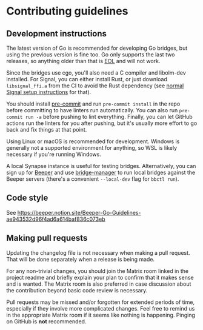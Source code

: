 # Contributing guidelines

## Development instructions
The latest version of Go is recommended for developing Go bridges, but using
the previous version is fine too. Go only supports the last two releases, so
anything older than that is [EOL](https://endoflife.date/go) and will not work.

Since the bridges use cgo, you'll also need a C compiler and libolm-dev installed.
For Signal, you can either install Rust, or just download `libsignal_ffi.a`
from the CI to avoid the Rust dependency (see [normal Signal setup instructions]
for that).

[normal Signal setup instructions]: https://docs.mau.fi/bridges/go/setup.html?bridge=signal#option-3-compiling-manually

You should install [pre-commit] and run `pre-commit install` in the repo before
committing to have linters run automatically. You can also run `pre-commit run -a`
before pushing to lint everything. Finally, you can let GitHub actions run the
linters for you after pushing, but it's usually more effort to go back and fix
things at that point.

[pre-commit]: https://pre-commit.com/

Using Linux or macOS is recommended for development. Windows is generally not a
supported environment for anything, so WSL is likely necessary if you're
running Windows.

A local Synapse instance is useful for testing bridges. Alternatively, you can
sign up for [Beeper] and use [bridge-manager] to run local bridges against the
Beeper servers (there's a convenient `--local-dev` flag for `bbctl run`).

[Beeper]: https://beeper.com
[bridge-manager]: https://github.com/beeper/bridge-manager

## Code style
See <https://beeper.notion.site/Beeper-Go-Guidelines-ae943532d96f4ad6a614baf836c073eb>

## Making pull requests
Updating the changelog file is not necessary when making a pull request. That
will be done separately when a release is being made.

For any non-trivial changes, you should join the Matrix room linked in the
project readme and briefly explain your plan to confirm that it makes sense
and is wanted. The Matrix room is also preferred in case discussion about the
contribution beyond basic code review is necessary.

Pull requests may be missed and/or forgotten for extended periods of time,
especially if they involve more complicated changes. Feel free to remind us in
the appropriate Matrix room if it seems like nothing is happening. Pinging on
GitHub is **not** recommended.
